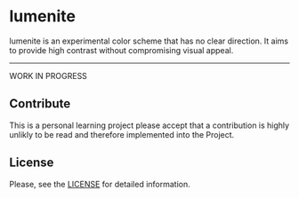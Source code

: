 # lumenite

lumenite is an experimental color scheme that has no clear direction. It aims to provide high contrast without compromising visual appeal. 

---

WORK IN PROGRESS

## Contribute

This is a personal learning project please accept that a contribution is highly unlikly to be read and therefore implemented into the Project.

## License

Please, see the [LICENSE](https://github.com/catppuccin/catppuccin/blob/main/LICENSE) for detailed information.

